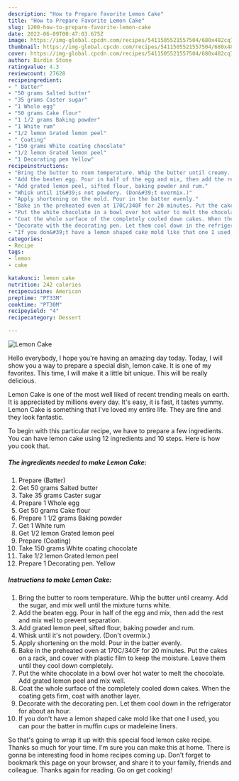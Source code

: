```yaml
---
description: "How to Prepare Favorite Lemon Cake"
title: "How to Prepare Favorite Lemon Cake"
slug: 1200-how-to-prepare-favorite-lemon-cake
date: 2022-06-09T00:47:03.675Z
image: https://img-global.cpcdn.com/recipes/5411505521557504/680x482cq70/lemon-cake-recipe-main-photo.jpg
thumbnail: https://img-global.cpcdn.com/recipes/5411505521557504/680x482cq70/lemon-cake-recipe-main-photo.jpg
cover: https://img-global.cpcdn.com/recipes/5411505521557504/680x482cq70/lemon-cake-recipe-main-photo.jpg
author: Birdie Stone
ratingvalue: 4.3
reviewcount: 27628
recipeingredient:
- " Batter"
- "50 grams Salted butter"
- "35 grams Caster sugar"
- "1 Whole egg"
- "50 grams Cake flour"
- "1 1/2 grams Baking powder"
- "1 White rum"
- "1/2 lemon Grated lemon peel"
- " Coating"
- "150 grams White coating chocolate"
- "1/2 lemon Grated lemon peel"
- "1 Decorating pen Yellow"
recipeinstructions:
- "Bring the butter to room temperature. Whip the butter until creamy. Add the sugar, and mix well until the mixture turns white."
- "Add the beaten egg. Pour in half of the egg and mix, then add the rest and mix well to prevent separation."
- "Add grated lemon peel, sifted flour, baking powder and rum."
- "Whisk until it&#39;s not powdery. (Don&#39;t overmix.)"
- "Apply shortening on the mold. Pour in the batter evenly."
- "Bake in the preheated oven at 170C/340F for 20 minutes. Put the cakes on a rack, and cover with plastic film to keep the moisture. Leave them until they cool down completely."
- "Put the white chocolate in a bowl over hot water to melt the chocolate. Add grated lemon peel and mix well."
- "Coat the whole surface of the completely cooled down cakes. When the coating gets firm, coat with another layer."
- "Decorate with the decorating pen. Let them cool down in the refrigerator for about an hour."
- "If you don&#39;t have a lemon shaped cake mold like that one I used, you can pour the batter in muffin cups or madeleine liners."
categories:
- Recipe
tags:
- lemon
- cake

katakunci: lemon cake 
nutrition: 242 calories
recipecuisine: American
preptime: "PT33M"
cooktime: "PT30M"
recipeyield: "4"
recipecategory: Dessert

---
```



![Lemon Cake](https://img-global.cpcdn.com/recipes/5411505521557504/680x482cq70/lemon-cake-recipe-main-photo.jpg)

Hello everybody, I hope you're having an amazing day today. Today, I will show you a way to prepare a special dish, lemon cake. It is one of my favorites. This time, I will make it a little bit unique. This will be really delicious.

Lemon Cake is one of the most well liked of recent trending meals on earth. It is appreciated by millions every day. It's easy, it is fast, it tastes yummy. Lemon Cake is something that I've loved my entire life. They are fine and they look fantastic.




To begin with this particular recipe, we have to prepare a few ingredients. You can have lemon cake using 12 ingredients and 10 steps. Here is how you cook that.

<!--inarticleads1-->

##### The ingredients needed to make Lemon Cake:

1. Prepare  (Batter)
1. Get 50 grams Salted butter
1. Take 35 grams Caster sugar
1. Prepare 1 Whole egg
1. Get 50 grams Cake flour
1. Prepare 1 1/2 grams Baking powder
1. Get 1 White rum
1. Get 1/2 lemon Grated lemon peel
1. Prepare  (Coating)
1. Take 150 grams White coating chocolate
1. Take 1/2 lemon Grated lemon peel
1. Prepare 1 Decorating pen. Yellow




<!--inarticleads2-->

##### Instructions to make Lemon Cake:

1. Bring the butter to room temperature. Whip the butter until creamy. Add the sugar, and mix well until the mixture turns white.
1. Add the beaten egg. Pour in half of the egg and mix, then add the rest and mix well to prevent separation.
1. Add grated lemon peel, sifted flour, baking powder and rum.
1. Whisk until it&#39;s not powdery. (Don&#39;t overmix.)
1. Apply shortening on the mold. Pour in the batter evenly.
1. Bake in the preheated oven at 170C/340F for 20 minutes. Put the cakes on a rack, and cover with plastic film to keep the moisture. Leave them until they cool down completely.
1. Put the white chocolate in a bowl over hot water to melt the chocolate. Add grated lemon peel and mix well.
1. Coat the whole surface of the completely cooled down cakes. When the coating gets firm, coat with another layer.
1. Decorate with the decorating pen. Let them cool down in the refrigerator for about an hour.
1. If you don&#39;t have a lemon shaped cake mold like that one I used, you can pour the batter in muffin cups or madeleine liners.




So that's going to wrap it up with this special food lemon cake recipe. Thanks so much for your time. I'm sure you can make this at home. There is gonna be interesting food in home recipes coming up. Don't forget to bookmark this page on your browser, and share it to your family, friends and colleague. Thanks again for reading. Go on get cooking!
